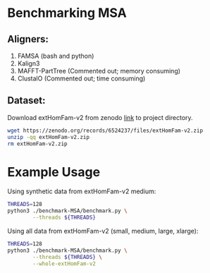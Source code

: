 # Benchmarking MSA

## Aligners:
1. FAMSA (bash and python)
2. Kalign3
3. MAFFT-PartTree (Commented out; memory consuming)
4. ClustalO (Commented out; time consuming)

## Dataset:
Download extHomFam-v2 from zenodo [link](https://zenodo.org/records/6524237) to project directory.

```bash
wget https://zenodo.org/records/6524237/files/extHomFam-v2.zip
unzip -qq extHomFam-v2.zip
rm extHomFam-v2.zip
```

# Example Usage
Using synthetic data from extHomFam-v2 medium:
```bash
THREADS=128
python3 ./benchmark-MSA/benchmark.py \
        --threads ${THREADS}
```

Using all data from extHomFam-v2 (small, medium, large, xlarge):
```bash
THREADS=128
python3 ./benchmark-MSA/benchmark.py \
        --threads ${THREADS} \
        --whole-extHomFam-v2
```
